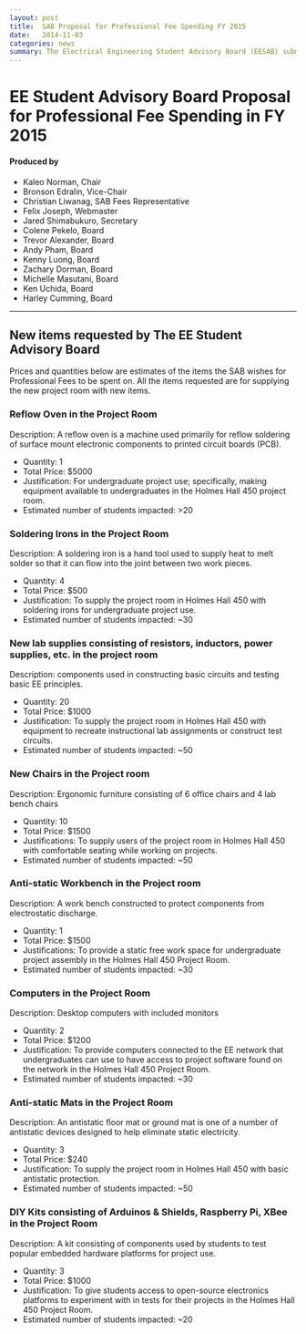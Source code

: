 ```yaml
---
layout: post
title:  SAB Proposal for Professional Fee Spending FY 2015
date:   2014-11-03
categories: news
summary: The Electrical Engineering Student Advisory Board (EESAB) submitted a list of desired student equipment and materials for the College of Engineering.  They have provided a list of the desired items as well as the estimated costs of those items.
---
```

# EE Student Advisory Board Proposal for Professional Fee Spending in FY 2015

#### Produced by

- Kaleo Norman, Chair
- Bronson Edralin, Vice-Chair
- Christian Liwanag, SAB Fees Representative
- Felix Joseph, Webmaster
- Jared	Shimabukuro, Secretary
- Colene Pekelo, Board
- Trevor Alexander, Board
- Andy Pham, Board
- Kenny Luong, Board
- Zachary Dorman, Board
- Michelle Masutani, Board
- Ken Uchida, Board
- Harley Cumming, Board

-----

## New items requested by The EE Student Advisory Board
Prices and quantities below are estimates of the items the SAB wishes for Professional Fees to be spent on. All the items requested are for supplying the new project room with new items.

### Reflow Oven in the Project Room

Description: A reflow oven is a machine used primarily for reflow soldering of surface mount electronic components to printed circuit boards (PCB).

* Quantity: 1
* Total Price: $5000
* Justification: For undergraduate project use; specifically, making equipment available to undergraduates in the Holmes Hall 450 project room.
* Estimated number of students impacted: >20
	
### Soldering Irons in the Project Room

Description: A soldering iron is a hand tool used to supply heat to melt solder so that it can flow into the joint between two work pieces.

* Quantity: 4
* Total Price: $500
* Justification: To supply the project room in Holmes Hall 450 with soldering irons for undergraduate project use.
* Estimated number of students impacted: ~30

### New lab supplies consisting of resistors, inductors, power supplies, etc. in the project room  

Description: components used in constructing basic circuits and testing basic EE principles.

* Quantity: 20
* Total Price: $1000
* Justification: To supply the project room in Holmes Hall 450 with equipment to recreate instructional lab assignments or construct test circuits.
* Estimated number of students impacted: ~50

### New Chairs in the Project room

Description: Ergonomic furniture consisting of 6 office chairs and 4 lab bench chairs

* Quantity: 10
* Total Price: $1500 
* Justifications:  To supply users of the project room in Holmes Hall 450 with comfortable seating while working on projects.
* Estimated number of students impacted: ~50

### Anti-static Workbench in the Project room

Description: A work bench constructed to protect components from electrostatic discharge.
	
* Quantity: 1
* Total Price: $1500
* Justifications: To provide a static free work space for undergraduate project assembly in the Holmes Hall 450 Project Room.
* Estimated number of students impacted: ~30

### Computers in the Project Room

Description: Desktop computers with included monitors
	
* Quantity: 2
* Total Price: $1200
* Justification: To provide computers connected to the EE network that undergraduates can use to have access to project software found on the network in the Holmes Hall 450 Project Room.
* Estimated number of students impacted: ~30 

### Anti-static Mats in the Project Room

Description: An antistatic floor mat or ground mat is one of a number of antistatic devices designed to help eliminate static electricity.

* Quantity: 3
* Total Price: $240
* Justification: To supply the project room in Holmes Hall 450 with basic antistatic protection.
* Estimated number of students impacted: ~50 

### DIY Kits consisting of Arduinos & Shields, Raspberry Pi, XBee in the Project Room

Description: A kit consisting of components used by students to test popular embedded hardware platforms for project use.

* Quantity: 3
* Total Price: $1000
* Justification: To give students access to open-source electronics platforms to experiment with in tests for their projects in the Holmes Hall 450 Project Room.
* Estimated number of students impacted: ~20
